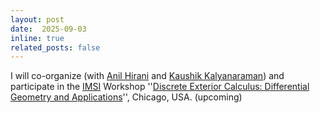 ```yaml
---
layout: post
date:  2025-09-03
inline: true
related_posts: false
---
```


I will co-organize (with [Anil Hirani](https://hirani.web.illinois.edu/) and [Kaushik Kalyanaraman](https://www.iiitd.ac.in/kaushik)) and participate in the [IMSI](https://www.imsi.institute/) Workshop ''[Discrete Exterior Calculus: Differential Geometry and Applications](https://www.imsi.institute/activities/discrete-exterior-calculus/)'', Chicago, USA. (upcoming)
